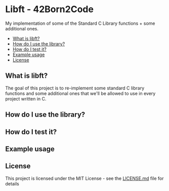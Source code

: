 # Libft - 42Born2Code
My implementation of some of the Standard C Library functions + some additional ones.
  * [What is libft?](#what-is-libft)
  * [How do I use the library?](#how-do-i-use-the-library)
  * [How do I test it?](#how-does-it-work)
  * [Example usage](#example-usage)
  * [License](#license)
  
  
## What is libft?
The goal of this project is to re-implement some standard C library functions and some additional ones that we'll be allowed to use in every project written in C.


## How do I use the library?


## How do I test it?


## Example usage


## License
This project is licensed under the MIT License - see the [LICENSE.md](LICENSE) file for details
